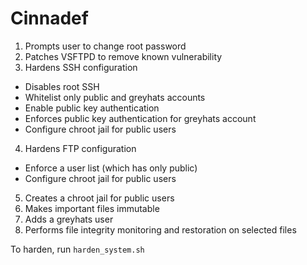 # Cinnadef

1. Prompts user to change root password
2. Patches VSFTPD to remove known vulnerability
3. Hardens SSH configuration
  - Disables root SSH
  - Whitelist only public and greyhats accounts
  - Enable public key authentication
  - Enforces public key authentication for greyhats account
  - Configure chroot jail for public users
4. Hardens FTP configuration
  - Enforce a user list (which has only public)
  - Configure chroot jail for public users
5. Creates a chroot jail for public users
6. Makes important files immutable
7. Adds a greyhats user
8. Performs file integrity monitoring and restoration on selected files

To harden, run `harden_system.sh`
